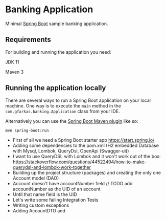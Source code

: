 # Banking Application

Minimal [Spring Boot](http://projects.spring.io/spring-boot/) sample banking application.

## Requirements

For building and running the application you need:

JDK 11

Maven 3

## Running the application locally

There are several ways to run a Spring Boot application on your local machine. One way is to execute the `main` method in the `com.gfarkas.banking.Application` class from your IDE.

Alternatively you can use the [Spring Boot Maven plugin](https://docs.spring.io/spring-boot/docs/current/reference/html/build-tool-plugins-maven-plugin.html) like so:

```shell
mvn spring-boot:run
```
- First of all we need a Spring Boot starter app
https://start.spring.io/
- Adding some dependencies to the pom.xml (H2 embedded Database with Mysql, Lombok, QueryDsl, OpenApi (Swagger-ui))
- I want to use QueryDSL with Lombok and it won't work out of the box: https://stackoverflow.com/questions/44522494/how-to-make-querydsl-and-lombok-work-together
- Building up the project structure (packages) and creating the only one Account model (DAO)
- Account doesn't have accountNumber field // TODO add accountNumber as the UID of an account
- Until that name field is the UID
- Let's write some failing Integration Tests
- Writing custom exceptions
- Adding AccountDTO and 


